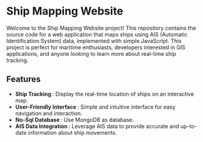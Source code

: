 # Ship Mapping Website

Welcome to the Ship Mapping Website project! This repository contains the source code for a web application that maps ships using AIS (Automatic Identification System) data, implemented with simple JavaScript. This project is perfect for maritime enthusiasts, developers interested in GIS applications, and anyone looking to learn more about real-time ship tracking.

## Features
- <b> Ship Tracking </b> : Display the real-time location of ships on an interactive map.
- <b> User-Friendly Interface </b> : Simple and intuitive interface for easy navigation and interaction.
- <b> No-Sql Database </b> : Use MongoDB as database.
- <b> AIS Data Integration </b> : Leverage AIS data to provide accurate and up-to-date information about ship movements.

